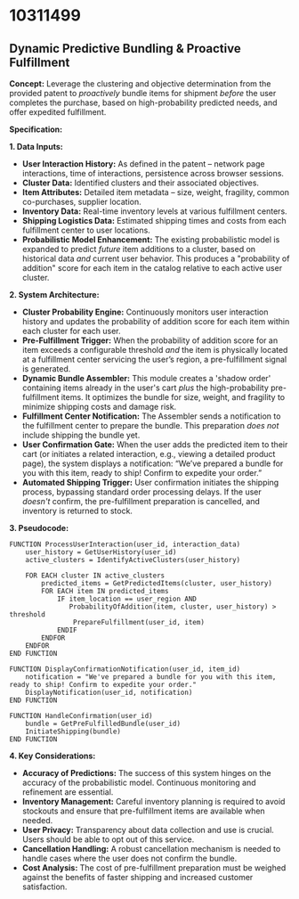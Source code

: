 # 10311499

## Dynamic Predictive Bundling & Proactive Fulfillment

**Concept:** Leverage the clustering and objective determination from the provided patent to *proactively* bundle items for shipment *before* the user completes the purchase, based on high-probability predicted needs, and offer expedited fulfillment.

**Specification:**

**1. Data Inputs:**

*   **User Interaction History:**  As defined in the patent – network page interactions, time of interactions, persistence across browser sessions.
*   **Cluster Data:** Identified clusters and their associated objectives.
*   **Item Attributes:** Detailed item metadata – size, weight, fragility, common co-purchases, supplier location.
*   **Inventory Data:** Real-time inventory levels at various fulfillment centers.
*   **Shipping Logistics Data:** Estimated shipping times and costs from each fulfillment center to user locations.
*   **Probabilistic Model Enhancement:**  The existing probabilistic model is expanded to predict *future* item additions to a cluster, based on historical data *and* current user behavior.  This produces a "probability of addition" score for each item in the catalog relative to each active user cluster.

**2. System Architecture:**

*   **Cluster Probability Engine:**  Continuously monitors user interaction history and updates the probability of addition score for each item within each cluster for each user.
*   **Pre-Fulfillment Trigger:**  When the probability of addition score for an item exceeds a configurable threshold *and* the item is physically located at a fulfillment center servicing the user’s region, a pre-fulfillment signal is generated.
*   **Dynamic Bundle Assembler:**  This module creates a 'shadow order' containing items already in the user's cart *plus* the high-probability pre-fulfillment items.  It optimizes the bundle for size, weight, and fragility to minimize shipping costs and damage risk.
*   **Fulfillment Center Notification:**  The Assembler sends a notification to the fulfillment center to prepare the bundle.  This preparation *does not* include shipping the bundle yet.
*   **User Confirmation Gate:** When the user adds the predicted item to their cart (or initiates a related interaction, e.g., viewing a detailed product page), the system displays a notification:  “We’ve prepared a bundle for you with this item, ready to ship!  Confirm to expedite your order.”
*   **Automated Shipping Trigger:** User confirmation initiates the shipping process, bypassing standard order processing delays.  If the user *doesn't* confirm, the pre-fulfillment preparation is cancelled, and inventory is returned to stock.

**3. Pseudocode:**

```
FUNCTION ProcessUserInteraction(user_id, interaction_data)
    user_history = GetUserHistory(user_id)
    active_clusters = IdentifyActiveClusters(user_history)

    FOR EACH cluster IN active_clusters
        predicted_items = GetPredictedItems(cluster, user_history)
        FOR EACH item IN predicted_items
            IF item_location == user_region AND
               ProbabilityOfAddition(item, cluster, user_history) > threshold
                PrepareFulfillment(user_id, item)
            ENDIF
        ENDFOR
    ENDFOR
END FUNCTION

FUNCTION DisplayConfirmationNotification(user_id, item_id)
    notification = "We've prepared a bundle for you with this item, ready to ship! Confirm to expedite your order."
    DisplayNotification(user_id, notification)
END FUNCTION

FUNCTION HandleConfirmation(user_id)
    bundle = GetPreFulfilledBundle(user_id)
    InitiateShipping(bundle)
END FUNCTION
```

**4. Key Considerations:**

*   **Accuracy of Predictions:** The success of this system hinges on the accuracy of the probabilistic model.  Continuous monitoring and refinement are essential.
*   **Inventory Management:**  Careful inventory planning is required to avoid stockouts and ensure that pre-fulfillment items are available when needed.
*   **User Privacy:** Transparency about data collection and use is crucial.  Users should be able to opt out of this service.
*   **Cancellation Handling:**  A robust cancellation mechanism is needed to handle cases where the user does not confirm the bundle.
*   **Cost Analysis:**  The cost of pre-fulfillment preparation must be weighed against the benefits of faster shipping and increased customer satisfaction.